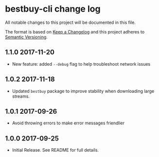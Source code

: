 # bestbuy-cli change log

All notable changes to this project will be documented in this file.

The format is based on [Keep a Changelog](http://keepachangelog.com/)
and this project adheres to [Semantic Versioning](http://semver.org/).

## 1.1.0 2017-11-20

* New feature: added `--debug` flag to help troubleshoot network issues

## 1.0.2 2017-11-18

* Updated `bestbuy` package to improve stability when downloading large streams.

## 1.0.1 2017-09-26

* Avoid throwing errors to make error messages friendlier

## 1.0.0 2017-09-25

* Initial Release. See README for full details.
